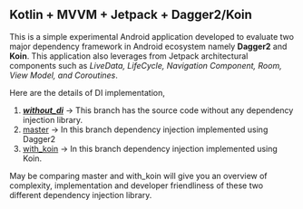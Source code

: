 ## Kotlin + MVVM + Jetpack + Dagger2/Koin

This is a simple experimental Android application developed to evaluate two major dependency framework in Android ecosystem namely **Dagger2** and **Koin**. This application also leverages from Jetpack architectural components such as *LiveData, LifeCycle, Navigation Component, Room, View Model, and Coroutines*.

Here are the details of DI implementation,

1. ***[without_di](https://github.com/KarthiPnsmy/kotlin_mvvm_jetpack/tree/without_di)*** -> This branch has the source code without any dependency injection library.
2. [master](https://github.com/KarthiPnsmy/kotlin_mvvm_jetpack/tree/master) -> In this branch dependency injection implemented using Dagger2
3. [with_koin](https://github.com/KarthiPnsmy/kotlin_mvvm_jetpack/tree/with_koin) -> In this branch dependency injection implemented using Koin.

May be comparing master and with_koin will give you an overview of complexity, implementation and developer friendliness of these two different dependency injection library.



